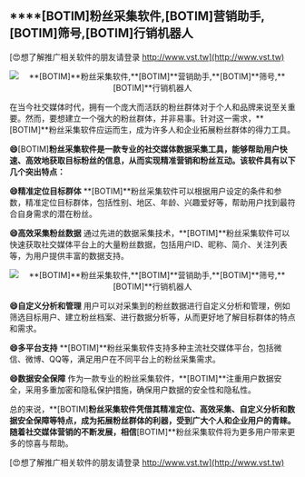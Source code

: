 ## ****[BOTIM]**粉丝采集软件,**[BOTIM]**营销助手,**[BOTIM]**筛号,**[BOTIM]**行销机器人**

[😍想了解推广相关软件的朋友请登录 http://www.vst.tw](http://www.vst.tw)

 <center><img src="https://vst.tw/MP4/tuiguang/png/5.png" alt="**[BOTIM]**粉丝采集软件,**[BOTIM]**营销助手,**[BOTIM]**筛号,**[BOTIM]**行销机器人"></center>

在当今社交媒体时代，拥有一个庞大而活跃的粉丝群体对于个人和品牌来说至关重要。然而，要想建立一个强大的粉丝群体，并非易事。针对这一需求，**[BOTIM]**粉丝采集软件应运而生，成为许多人和企业拓展粉丝群体的得力工具。

**😄**[BOTIM]**粉丝采集软件是一款专业的社交媒体数据采集工具，能够帮助用户快速、高效地获取目标粉丝的信息，从而实现精准营销和粉丝互动。该软件具有以下几个突出特点：**

**😄精准定位目标群体**
**[BOTIM]**粉丝采集软件可以根据用户设定的条件和参数，精准定位目标群体，包括性别、地区、年龄、兴趣爱好等，帮助用户找到最符合自身需求的潜在粉丝。

**😄高效采集粉丝数据**
通过先进的数据采集技术，**[BOTIM]**粉丝采集软件可以快速获取社交媒体平台上的大量粉丝数据，包括用户ID、昵称、简介、关注列表等，为用户提供丰富的数据支持。

 <center><img src="https://vst.tw/MP4/tuiguang/png/6.png" alt="**[BOTIM]**粉丝采集软件,**[BOTIM]**营销助手,**[BOTIM]**筛号,**[BOTIM]**行销机器人"></center>

**😄自定义分析和管理**
用户可以对采集到的粉丝数据进行自定义分析和管理，例如筛选目标用户、建立粉丝档案、进行数据分析等，从而更好地了解目标群体的特点和需求。

**😄多平台支持**
**[BOTIM]**粉丝采集软件支持多种主流社交媒体平台，包括微信、微博、QQ等，满足用户在不同平台上的粉丝采集需求。

**😄数据安全保障**
作为一款专业的粉丝采集软件，**[BOTIM]**注重用户数据安全，采用多重加密和隐私保护措施，确保用户数据的安全性和隐私性。

总的来说，**[BOTIM]**粉丝采集软件凭借其精准定位、高效采集、自定义分析和数据安全保障等特点，成为拓展粉丝群体的利器，受到广大个人和企业用户的青睐。随着社交媒体营销的不断发展，相信**[BOTIM]**粉丝采集软件将为更多用户带来更多的惊喜与帮助。

[😍想了解推广相关软件的朋友请登录 http://www.vst.tw](http://www.vst.tw)



